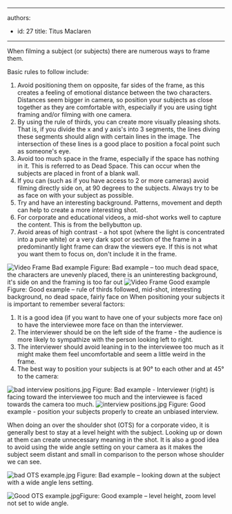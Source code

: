 

---
authors:
  - id: 27
    title: Titus Maclaren
---




<span class='intro'> When filming a subject (or subjects) there are numerous ways to frame them.  </span>

<p>Basic rules to follow include&#58;</p>
<ol>
<li>Avoid positioning them on opposite, far sides of the frame, as this creates a feeling of emotional distance between the two characters. Distances seem bigger in camera, so position your subjects as close together as they are comfortable with, especially if you are using tight framing and/or filming with one camera.</li>
<li>By using the rule of thirds, you can create more visually pleasing shots. That is, if you divide the x and y axis's into 3 segments, the lines diving these segments should align with certain lines in the image. The intersection of these lines is a good place to position a focal point such as someone's eye.</li>
<li>Avoid too much space in the frame, especially if the space has nothing in it. This is referred to as Dead Space. This can occur when the subjects are placed in front of a blank wall.</li>
<li>If you can (such as if you have access to 2 or more cameras) avoid filming directly side on, at 90 degrees to the subjects. Always try to be as face on with your subject as possible.</li>
<li>Try and have an interesting background. Patterns, movement and depth can help to create a more interesting shot.</li>
<li>For corporate and educational videos, a mid-shot works well to capture the content. This is from the bellybutton up.</li>
<li>Avoid areas of high contrast - a hot spot (where the light is concentrated into a pure white) or a very dark spot or section of the frame in a predominantly light frame can draw the viewers eye. If this is not what you want them to focus on, don't include it in the frame.</li></ol>
<img src="/DesignandPresentation/RulesToBetterVideoRecording/PublishingImages/video-fram-bad-example.jpg" alt="Video Frame Bad example" class="ms-rteCustom-ImageArea" /> <span class="ms-rteCustom-FigureBad">Figure&#58; Bad example – too much dead space, the characters are unevenly placed, there is an uninteresting background, it's side on and the framing is too far out</span> <img src="/DesignandPresentation/RulesToBetterVideoRecording/PublishingImages/video-fram-good-example.jpg" alt="Video Frame Good example" class="ms-rteCustom-ImageArea" /> <span class="ms-rteCustom-FigureGood">Figure&#58; Good example – rule of thirds followed, mid-shot, interesting background, no dead space, fairly face on</span> When positioning your subjects it is important to remember several factors&#58;
<ol>
<li>It is a good idea (if you want to have one of your subjects more face on) to have the interviewee more face on than the interviewer.</li>
<li>The interviewer should be on the left side of the frame - the audience is more likely to sympathize with the person looking left to right.</li>
<li>The interviewer should avoid leaning in to the interviewee too much as it might make them feel uncomfortable and seem a little weird in the frame.</li>
<li>The best way to position your subjects is at 90° to each other and at 45° to the camera&#58;</li>
</ol>

<img class="ms-rteCustom-ImageArea" src="/DesignandPresentation/RulesToBetterVideoRecording/PublishingImages/bad-interview-positions.jpg" alt="bad interview positions.jpg" />
<span class="ssw-rteStyle-FigureBad">Figure&#58; Bad example - Interviewer (right) is facing toward the interviewee too much and the interviewee is faced towards the camera too much.</span>
<img class="ms-rteCustom-ImageArea" src="/DesignandPresentation/RulesToBetterVideoRecording/PublishingImages/interview%20positions.jpg" alt="interview positions.jpg" />
<span class="ssw-rteStyle-FigureGood">Figure&#58; Good example - position your subjects properly to create an unbiased interview.</span>

When doing an over the shoulder shot (OTS) for a corporate video, it is generally best to stay at a level height with the subject. Looking up or down at them can create unnecessary meaning in the shot. It is also a good idea to avoid using the wide angle setting on your camera as it makes the subject seem distant and small in comparison to the person whose shoulder we can see.

<img class="ms-rteCustom-ImageArea" src="/DesignandPresentation/RulesToBetterVideoRecording/PublishingImages/bad%20OTS%20example.jpg" alt="bad OTS example.jpg" />
<span class="ssw-rteStyle-FigureBad">Figure&#58; Bad example – looking down at the subject with a wide angle lens setting.</span>

<img class="ms-rteCustom-ImageArea" src="/DesignandPresentation/RulesToBetterVideoRecording/PublishingImages/Good%20OTS%20example.jpg" alt="Good OTS example.jpg" /><span class="ssw-rteStyle-FigureGood">Figure&#58; Good example – level height, zoom level not set to wide angle.</span>


